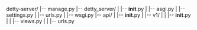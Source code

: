 detty-server/
|-- manage.py
|-- detty_server/
|   |-- __init__.py
|   |-- asgi.py
|   |-- settings.py
|   |-- urls.py
|   |-- wsgi.py
|-- api/
|   |-- __init__.py
|   |-- v1/
|   |   |-- __init__.py
|   |   |-- views.py
|   |   |-- urls.py
